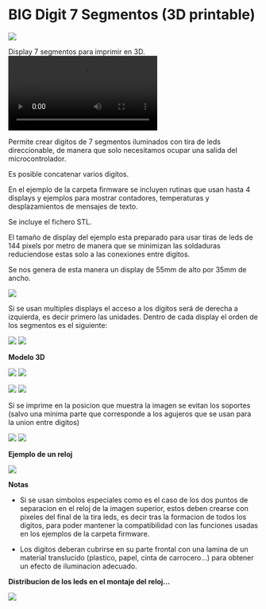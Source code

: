 # BIG Digit 7 Segmentos (3D printable)

![](./imagenes/termometro.png)


Display 7 segmentos para imprimir en 3D. ![video demo](./demo_display.avi) 

Permite crear digitos de 7 segmentos iluminados con tira de leds direccionable, de manera que solo necesitamos ocupar una salida del microcontrolador.

Es posible concatenar varios digitos.

En el ejemplo de la carpeta firmware se incluyen rutinas que usan hasta 4 displays y ejemplos para mostrar contadores, temperaturas y desplazamientos de mensajes de texto.

Se incluye el fichero STL. 

El tamaño de display del ejemplo esta preparado para usar tiras de leds de 144 pixels por metro 
de manera que se minimizan las soldaduras reduciendose estas solo a las conexiones entre digitos.

Se nos genera de esta manera un display de 55mm de alto por 35mm de ancho.

![](./imagenes/leds.jpg)  

Si se usan multiples displays el acceso a los digitos será de derecha a izquierda, es decir primero las unidades.
Dentro de cada display el orden de los segmentos es el siguiente:

![](./imagenes/orden_segmentos.png)  ![](./imagenes/frontal_esquema.png)


**Modelo 3D**

![](./imagenes/digito-solido.png)   ![](./imagenes/digito-transp.jpg)

![](./imagenes/seccion.png)         ![](./imagenes/muestras_print.jpg) 



Si se imprime en la posicion que muestra la imagen se evitan los soportes 
(salvo una minima parte que corresponde a los agujeros que se usan para la union entre digitos)

![](./imagenes/3Da.jpg)  ![](./imagenes/3Db.jpg)



**Ejemplo de un reloj**

![](./imagenes/reloj.jpg) 

**Notas**

 - Si se usan simbolos especiales como es el caso de los dos puntos de separacion en el reloj de la imagen superior, 
estos deben crearse con pixeles del final de la tira leds, es decir tras la formacion de todos los digitos,
para poder mantener la compatibilidad con las funciones usadas en los ejemplos de la carpeta firmware.

 - Los digitos deberan cubrirse en su parte frontal con una lamina de un material translucido (plastico, papel, cinta de carrocero...) 
para obtener un efecto de iluminacion adecuado.


**Distribucion de los leds en el montaje del reloj...**

![](./imagenes/reloj_esquema.jpg)

